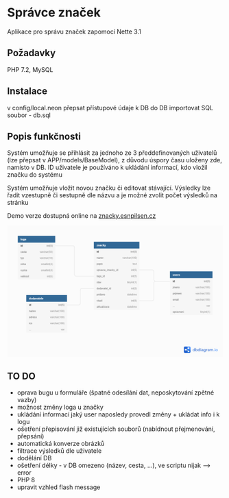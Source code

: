 Správce značek
=================

Aplikace pro správu značek zapomocí Nette 3.1


Požadavky
------------

PHP 7.2, MySQL 


Instalace
------------

v config/local.neon přepsat přístupové údaje k DB
do DB importovat SQL soubor - db.sql


Popis funkčnosti
----------------

Systém umožňuje se přihlásit za jednoho ze 3 předdefinovaných uživatelů (lze přepsat v APP/models/BaseModel), z důvodu úspory času uloženy zde, namísto v DB. ID uživatele je používáno k ukládání informací, kdo vložil značku do systému

Systém umožňuje vložit novou značku či editovat stávající. Výsledky lze řadit vzestupně či sestupně dle názvu a je možné zvolit počet výsledků na stránku

Demo verze dostupná online na [znacky.esnpilsen.cz](https://znacky.esnpilsen.cz)

![Návrh databáze](navrhDB.png?raw=true)

TO DO
----------------
- oprava bugu u formuláře (špatné odesílání dat, neposkytování zpětné vazby)
- možnost změny loga u značky
- ukládání informací jaký user naposledy provedl změny + ukládat info i k logu
- ošetření přepisování již existujících souborů (nabídnout přejmenování, přepsání)
- automatická konverze obrázků
- filtrace výsledků dle uživatele
- dodělání DB
- ošetření délky - v DB omezeno (název, cesta, ...), ve scriptu nijak --> error
- PHP 8
- upravit vzhled flash message

